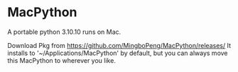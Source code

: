 # MacPython
A portable python 3.10.10 runs on Mac.

Download Pkg from https://github.com/MingboPeng/MacPython/releases/
It installs to '~/Applications/MacPython' by default, but you can always move this MacPython to wherever you like.
